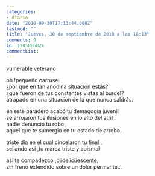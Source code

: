 ```yaml
---
categories:
- diario
date: "2010-09-30T17:13:44.000Z"
lastmod: ""
title: "Jueves, 30 de septiembre de 2010 a las 18:13"
comments: 0
id: 1285866824
commentList:
---
```


vulnerable veterano   
  
oh !pequeño carrusel   
¿por qué en tan anodina situación estás?  
¿qué fueron de tus constantes vistas al burdel?  
atrapado en una situacion de la que nunca saldrás.  
  
en este paradero acabó tu demagogia juvenil   
se arrojaron tus ilusiones en lo alto del atril .  
nadie denunció tu robo ,  
aquel que te sumergio en tu estado de arrobo.  
  
triste día en el cual cincelaron tu final ,  
sellando así ,tu marca triste y abismal  
  
así te compadezco ,ojidelicüescente,  
sin freno extendido sobre un dolor permante...